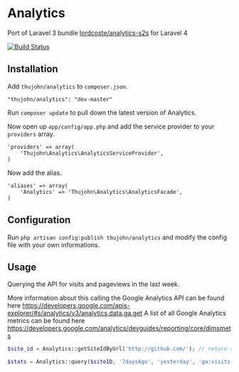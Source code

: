 # Analytics

Port of Laravel 3 bundle [lordcoste/analytics-s2s](https://github.com/lordcoste/analytics-s2s) for Laravel 4

[![Build Status](https://travis-ci.org/thujohn/analytics-l4.png?branch=master)](https://travis-ci.org/thujohn/analytics-l4)


## Installation

Add `thujohn/analytics` to `composer.json`.

    "thujohn/analytics": "dev-master"
    
Run `composer update` to pull down the latest version of Analytics.

Now open up `app/config/app.php` and add the service provider to your `providers` array.

    'providers' => array(
        'Thujohn\Analytics\AnalyticsServiceProvider',
    )

Now add the alias.

    'aliases' => array(
        'Analytics' => 'Thujohn\Analytics\AnalyticsFacade',
    )


## Configuration

Run `php artisan config:publish thujohn/analytics` and modify the config file with your own informations.

## Usage
Querying the API for visits and pageviews in the last week.

More information about this calling the Google Analytics API can be found here https://developers.google.com/apis-explorer/#s/analytics/v3/analytics.data.ga.get
A list of all Google Analytics metrics can be found here https://developers.google.com/analytics/devguides/reporting/core/dimsmets
```php
$site_id = Analytics::getSiteIdByUrl('http://github.com/'); // return something like 'ga:11111111'

$stats = Analytics::query($siteID, '7daysAgo', 'yesterday', 'ga:visits,ga:pageviews');
```

